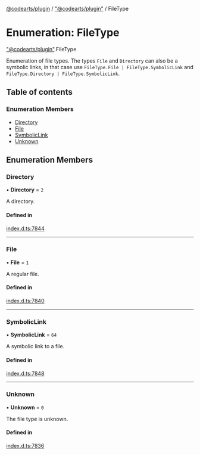 [@codearts/plugin](../README.md) / ["@codearts/plugin"](../modules/_codearts_plugin_.md) / FileType

# Enumeration: FileType

["@codearts/plugin"](../modules/_codearts_plugin_.md).FileType

Enumeration of file types. The types `File` and `Directory` can also be
a symbolic links, in that case use `FileType.File | FileType.SymbolicLink` and
`FileType.Directory | FileType.SymbolicLink`.

## Table of contents

### Enumeration Members

- [Directory](codearts_plugin_.FileType.md#directory)
- [File](codearts_plugin_.FileType.md#file)
- [SymbolicLink](codearts_plugin_.FileType.md#symboliclink)
- [Unknown](codearts_plugin_.FileType.md#unknown)

## Enumeration Members

### Directory

• **Directory** = ``2``

A directory.

#### Defined in

[index.d.ts:7844](https://github.com/shuyaqian/cloudide-plugin-api/blob/5b69219/index.d.ts#L7844)

___

### File

• **File** = ``1``

A regular file.

#### Defined in

[index.d.ts:7840](https://github.com/shuyaqian/cloudide-plugin-api/blob/5b69219/index.d.ts#L7840)

___

### SymbolicLink

• **SymbolicLink** = ``64``

A symbolic link to a file.

#### Defined in

[index.d.ts:7848](https://github.com/shuyaqian/cloudide-plugin-api/blob/5b69219/index.d.ts#L7848)

___

### Unknown

• **Unknown** = ``0``

The file type is unknown.

#### Defined in

[index.d.ts:7836](https://github.com/shuyaqian/cloudide-plugin-api/blob/5b69219/index.d.ts#L7836)
